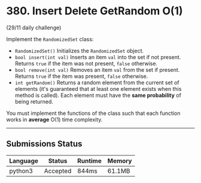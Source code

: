 # 380. Insert Delete GetRandom O(1)
(29/11 daily challenge)

Implement the `RandomizedSet` class:

- `RandomizedSet()` Initializes the `RandomizedSet` object.
- `bool insert(int val)` Inserts an item `val` into the set if not present. Returns `true` if the item was not present, `false` otherwise.
- `bool remove(int val)` Removes an item `val` from the set if present. Returns `true` if the item was present, `false` otherwise.
- `int getRandom()` Returns a random element from the current set of elements (it's guaranteed that at least one element exists when this method is called). Each element must have the **same probability** of being returned.

You must implement the functions of the class such that each function works in **average** O(1) time complexity.

---

## Submissions Status

| Language | Status   | Runtime | Memory |
| -------- | -------- | ------- | ------ |
| python3  | Accepted | 844ms   | 61.1MB |
